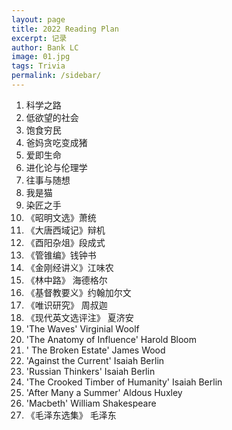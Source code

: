 ```yaml
---
layout: page
title: 2022 Reading Plan
excerpt: 记录
author: Bank LC
image: 01.jpg
tags: Trivia
permalink: /sidebar/
---
```


1. 科学之路
2. 低欲望的社会
3. 饱食穷民
4. 爸妈贪吃变成猪
5. 爱即生命
6. 进化论与伦理学
7. 往事与随想
8. 我是猫
9. 染匠之手
10. 《昭明文选》萧统
11. 《大唐西域记》辩机
12. 《酉阳杂俎》段成式
13. 《管锥编》钱钟书
14. 《金刚经讲义》江味农
15. 《林中路》 海德格尔 
16. 《基督教要义》约翰加尔文
17. 《唯识研究》 周叔迦
18. 《现代英文选评注》 夏济安
19. 'The Waves'  Virginial Woolf
20. 'The Anatomy of Influence'  Harold Bloom
21. ' The Broken Estate'  James Wood
22. 'Against the Current'  Isaiah Berlin
23. 'Russian Thinkers'  Isaiah Berlin
24. 'The Crooked Timber of Humanity'  Isaiah Berlin
25. 'After Many a Summer'  Aldous Huxley
26. 'Macbeth'  William Shakespeare
27. 《毛泽东选集》 毛泽东
